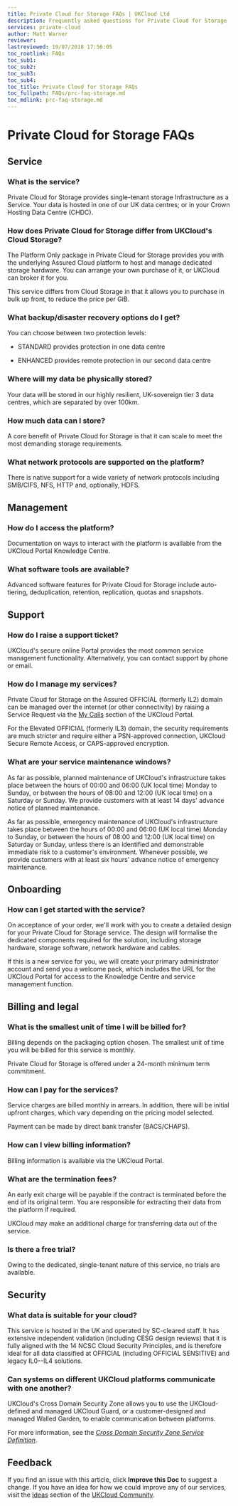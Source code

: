 ```yaml
---
title: Private Cloud for Storage FAQs | UKCloud Ltd
description: Frequently asked questions for Private Cloud for Storage
services: private-cloud
author: Matt Warner
reviewer:
lastreviewed: 19/07/2018 17:56:05
toc_rootlink: FAQs
toc_sub1: 
toc_sub2:
toc_sub3:
toc_sub4:
toc_title: Private Cloud for Storage FAQs
toc_fullpath: FAQs/prc-faq-storage.md
toc_mdlink: prc-faq-storage.md
---
```


# Private Cloud for Storage FAQs

## Service

### What is the service?

Private Cloud for Storage provides single-tenant storage Infrastructure as a Service. Your data is hosted in one of our UK data centres; or in your Crown Hosting Data Centre (CHDC).

### How does Private Cloud for Storage differ from UKCloud's Cloud Storage?

The Platform Only package in Private Cloud for Storage provides you with the underlying Assured Cloud platform to host and manage dedicated storage hardware. You can arrange your own purchase of it, or UKCloud can broker it for you.

This service differs from Cloud Storage in that it allows you to purchase in bulk up front, to reduce the price per GiB.

### What backup/disaster recovery options do I get?

You can choose between two protection levels:

- STANDARD provides protection in one data centre

- ENHANCED provides remote protection in our second data centre

### Where will my data be physically stored?

Your data will be stored in our highly resilient, UK-sovereign tier 3 data centres, which are separated by over 100km.

### How much data can I store?

A core benefit of Private Cloud for Storage is that it can scale to meet the most demanding storage requirements.

### What network protocols are supported on the platform?

There is native support for a wide variety of network protocols including SMB/CIFS, NFS, HTTP and, optionally, HDFS.

## Management

### How do I access the platform?

Documentation on ways to interact with the platform is available from the UKCloud Portal Knowledge Centre.

### What software tools are available?

Advanced software features for Private Cloud for Storage include auto-tiering, deduplication, retention, replication, quotas and snapshots.

## Support

### How do I raise a support ticket?

UKCloud's secure online Portal provides the most common service management functionality. Alternatively, you can contact support by phone or email.

### How do I manage my services?

Private Cloud for Storage on the Assured OFFICIAL (formerly IL2) domain can be managed over the internet (or other connectivity) by raising a Service Request via the [My Calls](https://portal.ukcloud.com/support/ivanti) section of the UKCloud Portal.

For the Elevated OFFICIAL (formerly IL3) domain, the security requirements are much stricter and require either a PSN-approved connection, UKCloud Secure Remote Access, or CAPS-approved encryption.

### What are your service maintenance windows?

As far as possible, planned maintenance of UKCloud's infrastructure takes place between the hours of 00:00 and 06:00 (UK local time) Monday to Sunday, or between the hours of 08:00 and 12:00 (UK local time) on a Saturday or Sunday. We provide customers with at least 14 days' advance notice of planned maintenance.

As far as possible, emergency maintenance of UKCloud's infrastructure takes place between the hours of 00:00 and 06:00 (UK local time) Monday to Sunday, or between the hours of 08:00 and 12:00 (UK local time) on Saturday or Sunday, unless there is an identified and demonstrable immediate risk to a customer's environment. Whenever possible, we provide customers with at least six hours' advance notice of emergency maintenance.

## Onboarding

### How can I get started with the service?

On acceptance of your order, we'll work with you to create a detailed design for your Private Cloud for Storage service. The design will formalise the dedicated components required for the solution, including storage hardware, storage software, network hardware and cables.

If this is a new service for you, we will create your primary administrator account and send you a welcome pack, which includes the URL for the UKCloud Portal for access to the Knowledge Centre and service management function.

## Billing and legal

### What is the smallest unit of time I will be billed for?

Billing depends on the packaging option chosen. The smallest unit of time you will be billed for this service is monthly.

Private Cloud for Storage is offered under a 24-month minimum term commitment.

### How can I pay for the services?

Service charges are billed monthly in arrears. In addition, there will be initial upfront charges, which vary depending on the pricing model selected.

Payment can be made by direct bank transfer (BACS/CHAPS).

### How can I view billing information?

Billing information is available via the UKCloud Portal.

### What are the termination fees?

An early exit charge will be payable if the contract is terminated before the end of its original term. You are responsible for extracting their data from the platform if required.

UKCloud may make an additional charge for transferring data out of the service.

### Is there a free trial?

Owing to the dedicated, single-tenant nature of this service, no trials are available.

## Security

### What data is suitable for your cloud?

This service is hosted in the UK and operated by SC-cleared staff. It has extensive independent validation (including CESG design reviews) that it is fully aligned with the 14 NCSC Cloud Security Principles, and is therefore ideal for all data classified at OFFICIAL (including OFFICIAL SENSITIVE) and legacy IL0--IL4 solutions.

### Can systems on different UKCloud platforms communicate with one another?

UKCloud's Cross Domain Security Zone allows you to use the UKCloud-defined and managed UKCloud Guard, or a customer-designed and managed Walled Garden, to enable communication between platforms.

For more information, see the [*Cross Domain Security Zone Service Definition*](https://assets.digitalmarketplace.service.gov.uk/g-cloud-10/documents/92406/781113344072781-service-definition-document-2018-05-21-1257.pdf).

## Feedback

If you find an issue with this article, click **Improve this Doc** to suggest a change. If you have an idea for how we could improve any of our services, visit the [Ideas](https://community.ukcloud.com/ideas) section of the [UKCloud Community](https://community.ukcloud.com).
